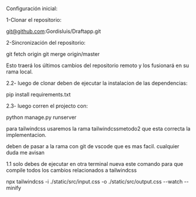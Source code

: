 Configuración inicial:

1-Clonar el repositorio:

git@github.com:Gordisluis/Draftapp.git


2-Sincronización del repositorio:

git fetch origin
git merge origin/master

Esto traerá los últimos cambios del repositorio remoto y los fusionará en su rama local.

2.2- luego de clonar deben de ejecutar la instalacion de las dependencias:

pip install requirements.txt

2.3- luego corren el projecto con:

python manage.py runserver

para tailwindcss usaremos la rama tailwindcssmetodo2 que esta correcta la implementacion.

deben de pasar a la rama con git de vscode que es mas facil. cualquier duda me avisan

1.1 solo debes de ejecutar en otra terminal nueva este comando para que compile todos los cambios relacionados a tailwindcss 

npx tailwindcss -i ./static/src/input.css -o ./static/src/output.css --watch --minify



